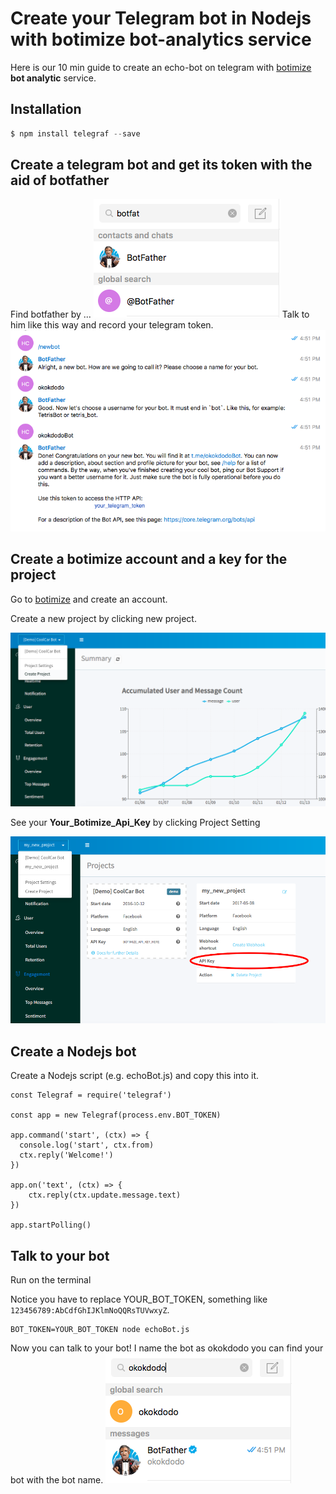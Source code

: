 # Create your Telegram bot in Nodejs with botimize bot-analytics service

Here is our 10 min guide to create an echo-bot on telegram with [botimize](http://www.botimize.io) **bot analytic** service.

## Installation

```js
$ npm install telegraf --save
```

## Create a telegram bot and get its token with the aid of botfather

Find botfather by ...
![Botfather](demo/botFather.png)
Talk to him like this way and record your telegram token.
![teleToken](demo/teleToken.png)


## Create a botimize account and a key for the project

Go to [botimize](https://dashboard.botimize.io/register) and create an account.

Create a new project by clicking new project.

![New_project](/demo/botimize_new_project.png)

See your **Your_Botimize_Api_Key** by clicking Project Setting

![Project Setting](demo/botimize_apiKey.png)

## Create a Nodejs bot

Create a Nodejs script (e.g. echoBot.js) and copy this into it. 

```
const Telegraf = require('telegraf')

const app = new Telegraf(process.env.BOT_TOKEN)

app.command('start', (ctx) => {
  console.log('start', ctx.from)
  ctx.reply('Welcome!')
})

app.on('text', (ctx) => {
	ctx.reply(ctx.update.message.text)
})

app.startPolling()
```

## Talk to your bot
Run on the terminal

Notice you have to replace YOUR_BOT_TOKEN, something like `123456789:AbCdfGhIJKlmNoQQRsTUVwxyZ`.
```
BOT_TOKEN=YOUR_BOT_TOKEN node echoBot.js
```
Now you can talk to your bot!
I name the bot as okokdodo you can find your bot with the bot name.
![okokdodo](/demo/okokdodo.png)
